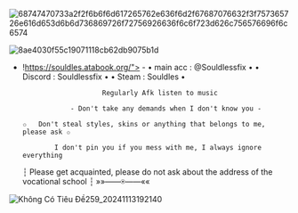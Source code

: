 ![68747470733a2f2f6b6f6d617265762e636f6d2f67687076632f3f757365726e616d653d6b6d736869726f72756926636f6c6f723d626c756576696f6c6574](https://github.com/user-attachments/assets/bccb8dfc-b119-42d7-b1a6-f13fe4cba87e)

![8ae4030f55c19071118cb62db9075b1d](https://github.com/user-attachments/assets/8e17e1b5-740c-47a1-84fa-382ba82c0b60)


                                
   -    !https://souldles.atabook.org/">   - 
                               • main acc : @Souldlessfix •
                                •  Discord : Souldlessfix • 
                                   • Steam : Souldles •
                                
                                Regularly Afk listen to music
                                    
                        - Don't take any demands when I don't know you -
                           
            ✩   Don't steal styles, skins or anything that belongs to me, please ask ✩
                   
                    I don't pin you if you mess with me, I always ignore everything
                        
        ┆ Please get acquainted, please do not ask about the address of the vocational school ┆
                                            »»——⍟——««


   ![Không Có Tiêu Đề259_20241113192140](https://github.com/user-attachments/assets/598d59fc-0bab-4b44-8343-23fbbff5b106)

  
   
  


